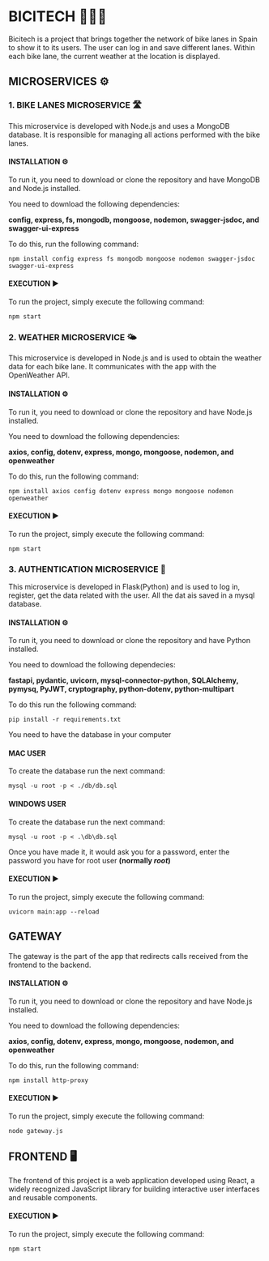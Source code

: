 # BICITECH 🚴🏼‍♀️
Bicitech is a project that brings together the network of bike lanes in Spain to show it to its users. The user can log in and save different lanes. Within each bike lane, the current weather at the location is displayed.

## MICROSERVICES ⚙️

### 1. BIKE LANES MICROSERVICE 🛣️
This microservice is developed with Node.js and uses a MongoDB database. It is responsible for managing all actions performed with the bike lanes.

#### INSTALLATION ⚙️
To run it, you need to download or clone the repository and have MongoDB and Node.js installed.

You need to download the following dependencies:

**config, express, fs, mongodb, mongoose, nodemon, swagger-jsdoc, and swagger-ui-express**

To do this, run the following command:

    npm install config express fs mongodb mongoose nodemon swagger-jsdoc swagger-ui-express

#### EXECUTION ▶️
To run the project, simply execute the following command:

    npm start

### 2. WEATHER MICROSERVICE 🌤️
This microservice is developed in Node.js and is used to obtain the weather data for each bike lane. It communicates with the app with the OpenWeather API.

#### INSTALLATION ⚙️
To run it, you need to download or clone the repository and have Node.js installed.

You need to download the following dependencies:

**axios, config, dotenv, express, mongo, mongoose, nodemon, and openweather**

To do this, run the following command:

    npm install axios config dotenv express mongo mongoose nodemon openweather 

#### EXECUTION ▶️
To run the project, simply execute the following command:
    
    npm start

### 3. AUTHENTICATION MICROSERVICE 🪪
This microservice is developed in Flask(Python) and is used to log in, register, get the data related with the user. All the dat ais saved in a mysql database.

#### INSTALLATION ⚙️
To run it, you need to download or clone the repository and have Python installed.

You need to download the following dependecies:

**fastapi, pydantic, uvicorn, mysql-connector-python, SQLAlchemy, pymysq, PyJWT, cryptography, python-dotenv, python-multipart**

To do this run the following command:

    pip install -r requirements.txt

You need to have the database in your computer

#### MAC USER
To create the database run the next command:

    mysql -u root -p < ./db/db.sql

#### WINDOWS USER

To create the database run the next command:

    mysql -u root -p < .\db\db.sql

Once you have made it, it would ask you for a password, enter the password you have for root user **(normally *root*)**

#### EXECUTION ▶️
To run the project, simply execute the following command:
    
    uvicorn main:app --reload

## GATEWAY

The gateway is the part of the app that redirects calls received from the frontend to the backend.

#### INSTALLATION ⚙️

To run it, you need to download or clone the repository and have Node.js installed.

You need to download the following dependencies:

**axios, config, dotenv, express, mongo, mongoose, nodemon, and openweather**

To do this, run the following command:

    npm install http-proxy

#### EXECUTION ▶

To run the project, simply execute the following command:
    
    node gateway.js

## FRONTEND 🖥️ 
The frontend of this project is a web application developed using React, a widely recognized JavaScript library for building interactive user interfaces and reusable components.

#### EXECUTION ▶
To run the project, simply execute the following command:

    npm start